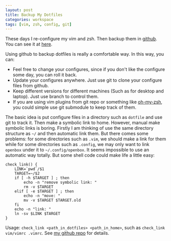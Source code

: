 ```yaml
---
layout: post
title: Backup My Dotfiles
categories: workspace
tags: [vim, zsh, config, git]
---
```


These days I re-configure my vim and zsh. Then backup them in [github](http://github.com). You can see it at [here](https://github.com/wb14123/dotfiles).

Using github to backup dotfiles is really a comfortable way. In this way, you can:

+ Feel free to change your configures, since if you don't like the configure some day, you can roll it back.
+ Update your configures anywhere. Just use git to clone your configure files from github.
+ Keep different versions for different machines (Such as for desktop and laptop). Just use branch to control them.
+ If you are using vim plugins from git repo or something like [oh-my-zsh](https://github.com/robbyrussell/oh-my-zsh), you could simple use git submodule to keep track of them.

The basic idea is put configure files in a directory such as `dotfile` and use git to track it. Then make a symbolic link to home. However, manual make symbolic links is boring. Firstly I am thinking of use the same directory structure as `~/` and then automatic link them. But there comes some problems: for some directories such as `.vim`, we should make a link for them while for some directories such as `.config`, we may only want to link `openbox` under it to `~/.config/openbox`. It seems impossible to use an automatic way totally. But some shell code could make life a little easy:

	check_link() {
		LINK=`pwd`/$1
		TARGET=~/$2
		if [ -h $TARGET ] ; then
			echo -n "remove symbolic link: "
			rm -v $TARGET
		elif [ -e $TARGET ] ; then
			echo -n "move: "
			mv -v $TARGET $TARGET.old
		fi
		echo -n "link: "
		ln -sv $LINK $TARGET
	}

Usage: `check_link <path_in_dotfiles> <path_in_home>`, such as `check_link vim/vimrc .vimrc`. See [my github repo](https://github.com/wb14123/dotfiles/blob/master/link.sh) for details.
